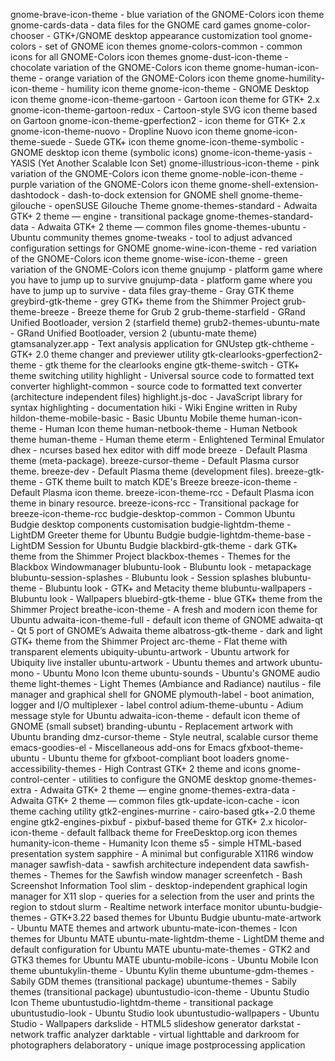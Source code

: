 gnome-brave-icon-theme - blue variation of the GNOME-Colors icon theme
gnome-cards-data - data files for the GNOME card games
gnome-color-chooser - GTK+/GNOME desktop appearance customization tool
gnome-colors - set of GNOME icon themes
gnome-colors-common - common icons for all GNOME-Colors icon themes
gnome-dust-icon-theme - chocolate variation of the GNOME-Colors icon theme
gnome-human-icon-theme - orange variation of the GNOME-Colors icon theme
gnome-humility-icon-theme - humility icon theme
gnome-icon-theme - GNOME Desktop icon theme
gnome-icon-theme-gartoon - Gartoon icon theme for GTK+ 2.x
gnome-icon-theme-gartoon-redux - Cartoon-style SVG icon theme based on Gartoon
gnome-icon-theme-gperfection2 - icon theme for GTK+ 2.x
gnome-icon-theme-nuovo - Dropline Nuovo icon theme
gnome-icon-theme-suede - Suede GTK+ icon theme
gnome-icon-theme-symbolic - GNOME desktop icon theme (symbolic icons)
gnome-icon-theme-yasis - YASIS (Yet Another Scalable Icon Set)
gnome-illustrious-icon-theme - pink variation of the GNOME-Colors icon theme
gnome-noble-icon-theme - purple variation of the GNOME-Colors icon theme
gnome-shell-extension-dashtodock - dash-to-dock extension for GNOME shell
gnome-theme-gilouche - openSUSE Gilouche Theme
gnome-themes-standard - Adwaita GTK+ 2 theme — engine - transitional package
gnome-themes-standard-data - Adwaita GTK+ 2 theme — common files
gnome-themes-ubuntu - Ubuntu community themes
gnome-tweaks - tool to adjust advanced configuration settings for GNOME
gnome-wine-icon-theme - red variation of the GNOME-Colors icon theme
gnome-wise-icon-theme - green variation of the GNOME-Colors icon theme
gnujump - platform game where you have to jump up to survive
gnujump-data - platform game where you have to jump up to survive - data files
gray-theme - Gray GTK theme
greybird-gtk-theme - grey GTK+ theme from the Shimmer Project
grub-theme-breeze - Breeze theme for Grub 2
grub-theme-starfield - GRand Unified Bootloader, version 2 (starfield theme)
grub2-themes-ubuntu-mate - GRand Unified Bootloader, version 2 (ubuntu-mate theme)
gtamsanalyzer.app - Text analysis application for GNUstep
gtk-chtheme - GTK+ 2.0 theme changer and previewer utility
gtk-clearlooks-gperfection2-theme - gtk theme for the clearlooks engine
gtk-theme-switch - GTK+ theme switching utility
highlight - Universal source code to formatted text converter
highlight-common - source code to formatted text converter (architecture independent files)
highlight.js-doc - JavaScript library for syntax highlighting - documentation
hiki - Wiki Engine written in Ruby
hildon-theme-mobile-basic - Basic Ubuntu Mobile theme
human-icon-theme - Human Icon theme
human-netbook-theme - Human Netbook theme
human-theme - Human theme
eterm - Enlightened Terminal Emulator
dhex - ncurses based hex editor with diff mode
breeze - Default Plasma theme (meta-package).
breeze-cursor-theme - Default Plasma cursor theme.
breeze-dev - Default Plasma theme (development files).
breeze-gtk-theme - GTK theme built to match KDE's Breeze
breeze-icon-theme - Default Plasma icon theme.
breeze-icon-theme-rcc - Default Plasma icon theme in binary resource.
breeze-icons-rcc - Transitional package for breeze-icon-theme-rcc
budgie-desktop-common - Common Ubuntu Budgie desktop components customisation
budgie-lightdm-theme - LightDM Greeter theme for Ubuntu Budgie
budgie-lightdm-theme-base - LightDM Session for Ubuntu Budgie
blackbird-gtk-theme - dark GTK+ theme from the Shimmer Project
blackbox-themes - Themes for the Blackbox Windowmanager
blubuntu-look - Blubuntu look - metapackage
blubuntu-session-splashes - Blubuntu look - Session splashes
blubuntu-theme - Blubuntu look - GTK+ and Metacity theme
blubuntu-wallpapers - Blubuntu look - Wallpapers
bluebird-gtk-theme - blue GTK+ theme from the Shimmer Project
breathe-icon-theme - A fresh and modern icon theme for Ubuntu
adwaita-icon-theme-full - default icon theme of GNOME
adwaita-qt - Qt 5 port of GNOME’s Adwaita theme
albatross-gtk-theme - dark and light GTK+ theme from the Shimmer Project
arc-theme - Flat theme with transparent elements
ubiquity-ubuntu-artwork - Ubuntu artwork for Ubiquity live installer
ubuntu-artwork - Ubuntu themes and artwork
ubuntu-mono - Ubuntu Mono Icon theme
ubuntu-sounds - Ubuntu's GNOME audio theme
light-themes - Light Themes (Ambiance and Radiance)
nautilus - file manager and graphical shell for GNOME
plymouth-label - boot animation, logger and I/O multiplexer - label control
adium-theme-ubuntu - Adium message style for Ubuntu
adwaita-icon-theme - default icon theme of GNOME (small subset)
branding-ubuntu - Replacement artwork with Ubuntu branding
dmz-cursor-theme - Style neutral, scalable cursor theme
emacs-goodies-el - Miscellaneous add-ons for Emacs
gfxboot-theme-ubuntu - Ubuntu theme for gfxboot-compliant boot loaders
gnome-accessibility-themes - High Contrast GTK+ 2 theme and icons
gnome-control-center - utilities to configure the GNOME desktop
gnome-themes-extra - Adwaita GTK+ 2 theme — engine
gnome-themes-extra-data - Adwaita GTK+ 2 theme — common files
gtk-update-icon-cache - icon theme caching utility
gtk2-engines-murrine - cairo-based gtk+-2.0 theme engine
gtk2-engines-pixbuf - pixbuf-based theme for GTK+ 2.x
hicolor-icon-theme - default fallback theme for FreeDesktop.org icon themes
humanity-icon-theme - Humanity Icon theme
s5 - simple HTML-based presentation system
sapphire - A minimal but configurable X11R6 window manager
sawfish-data - sawfish architecture independent data
sawfish-themes - Themes for the Sawfish window manager
screenfetch - Bash Screenshot Information Tool
slim - desktop-independent graphical login manager for X11
slop - queries for a selection from the user and prints the region to stdout
slurm - Realtime network interface monitor
ubuntu-budgie-themes - GTK+3.22 based themes for Ubuntu Budgie
ubuntu-mate-artwork - Ubuntu MATE themes and artwork
ubuntu-mate-icon-themes - Icon themes for Ubuntu MATE
ubuntu-mate-lightdm-theme - LightDM theme and default configuration for Ubuntu MATE
ubuntu-mate-themes - GTK2 and GTK3 themes for Ubuntu MATE
ubuntu-mobile-icons - Ubuntu Mobile Icon theme
ubuntukylin-theme - Ubuntu Kylin theme
ubuntume-gdm-themes - Sabily GDM themes (transitional package)
ubuntume-themes - Sabily themes (transitional package)
ubuntustudio-icon-theme - Ubuntu Studio Icon Theme
ubuntustudio-lightdm-theme - transitional package
ubuntustudio-look - Ubuntu Studio look
ubuntustudio-wallpapers - Ubuntu Studio - Wallpapers
darkslide - HTML5 slideshow generator
darkstat - network traffic analyzer
darktable - virtual lighttable and darkroom for photographers
delaboratory - unique image postprocessing application

